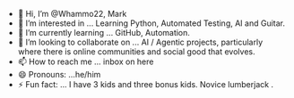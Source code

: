 - 👋 Hi, I’m @Whammo22, Mark
- 👀 I’m interested in ... Learning Python, Automated Testing, AI and Guitar.
- 🌱 I’m currently learning ... GitHub, Automation.
- 💞️ I’m looking to collaborate on ... AI / Agentic projects, particularly where there is online communities and social good that evolves.
- 📫 How to reach me ... inbox on here
- 😄 Pronouns: ...he/him
- ⚡ Fun fact: ... I have 3 kids and three bonus kids.  Novice lumberjack .

<!---
Whammo22/Whammo22 is a ✨ special ✨ repository because its `README.md` (this file) appears on your GitHub profile.
You can click the Preview link to take a look at your changes.
--->
